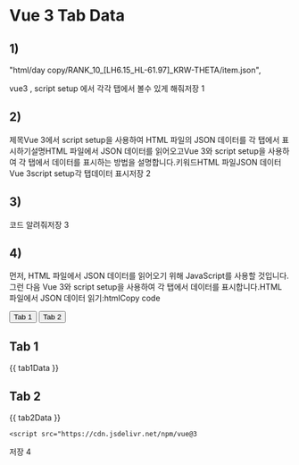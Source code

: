 # Vue 3 Tab Data

## 1)
  "html/day copy/RANK_10_[LH6.15_HL-61.97]_KRW-THETA/item.json",

vue3 , script setup 에서 
각각 탭에서 볼수 있게 해줘저장 1

## 2)
제목Vue 3에서 script setup을 사용하여 HTML 파일의 JSON 데이터를 각 탭에서 표시하기설명HTML 파일에서 JSON 데이터를 읽어오고Vue 3와 script setup을 사용하여 각 탭에서 데이터를 표시하는 방법을 설명합니다.키워드HTML 파일JSON 데이터Vue 3script setup각 탭데이터 표시저장 2

## 3)
코드 알려줘저장 3

## 4)
먼저, HTML 파일에서 JSON 데이터를 읽어오기 위해 JavaScript를 사용할 것입니다. 그런 다음 Vue 3와 script setup을 사용하여 각 탭에서 데이터를 표시합니다.HTML 파일에서 JSON 데이터 읽기:htmlCopy code<!DOCTYPE html>
<html lang="en">
<head>
    <meta charset="UTF-8">
    <meta name="viewport" content="width=device-width, initial-scale=1.0">
    <title>Vue 3 Tab Example</title>
</head>
<body>
    <div id="app">
        <div>
            <button @click="switchTab(1)">Tab 1</button>
            <button @click="switchTab(2)">Tab 2</button>
        </div>
        <div v-if="currentTab === 1">
            <!-- Tab 1 Content -->
            <h2>Tab 1</h2>
            <p>{{ tab1Data }}</p>
        </div>
        <div v-if="currentTab === 2">
            <!-- Tab 2 Content -->
            <h2>Tab 2</h2>
            <p>{{ tab2Data }}</p>
        </div>
    </div>

    <script src="https://cdn.jsdelivr.net/npm/vue@3
저장 4